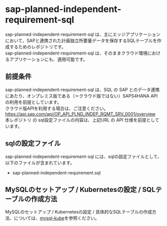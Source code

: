# sap-planned-independent-requirement-sql  

sap-planned-independent-requirement-sql は、主にエッジアプリケーションにおいて、SAPと連携された計画独立所要量データを保存するSQLテーブルを作成するためのレポジトリです。  
sap-planned-independent-requirement-sql は、そのままクラウド環境におけるアプリケーションにも、適用可能です。  

## 前提条件  
sap-planned-independent-requirement-sql は、SQL の SAP とのデータ連携にあたり、オンプレミス版である（＝クラウド版ではない）SAPS4HANA API の利用を前提としています。  
クラウド版APIを利用する場合は、ご注意ください。  
https://api.sap.com/api/OP_API_PLND_INDEP_RQMT_SRV_0001/overview      
本レポジトリ の sql設定ファイルの内容は、上記URL の API 仕様を前提としています。    

## sqlの設定ファイル

sap-planned-independent-requirement-sql には、sqlの設定ファイルとして、以下のファイルが含まれています。  

* sap-planned-independent-requirement.sql  


## MySQLのセットアップ / Kubernetesの設定 / SQLテーブルの作成方法

MySQLのセットアップ / Kubernetesの設定 / 具体的なSQLテーブルの作成方法、については、[mysql-kube](https://github.com/latonaio/mysql-kube)を参照ください。